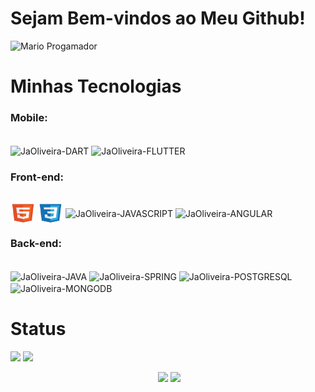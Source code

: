 
# Sejam Bem-vindos ao Meu Github!

![Mario Progamador](https://camo.githubusercontent.com/67fc6fe69796a1433e92819310c117759475b5cba29dccedecd68a54e6f60fe6/68747470733a2f2f6d69722d73332d63646e2d63662e626568616e63652e6e65742f70726f6a6563745f6d6f64756c65732f313430305f6f70745f312f3831626234623136353638343031392e363430623630333864313333652e676966)


# Minhas Tecnologias


### Mobile:


<div style="display: inline_block"><br>
  <img align="center" alt="JaOliveira-DART" height="30" width="40" src="https://cdn.jsdelivr.net/gh/devicons/devicon/icons/dart/dart-original.svg" />
  <img align="center" alt="JaOliveira-FLUTTER" height="30" width="40" src="https://cdn.jsdelivr.net/gh/devicons/devicon/icons/flutter/flutter-original.svg" />          
</div>

### Front-end:


<div style="display: inline_block"><br>
  <img align="center" alt="JaOliveira-HTML" height="30" width="40" src="https://raw.githubusercontent.com/devicons/devicon/master/icons/html5/html5-original.svg">
  <img align="center" alt="JaOliveira-CSS" height="30" width="40" src="https://raw.githubusercontent.com/devicons/devicon/master/icons/css3/css3-original.svg">
  <img align="center" alt="JaOliveira-JAVASCRIPT" height="30" width="40" src="https://cdn.jsdelivr.net/gh/devicons/devicon/icons/javascript/javascript-original.svg" />    
    <img align="center" alt="JaOliveira-ANGULAR" height="30" width="40" src="https://cdn.jsdelivr.net/gh/devicons/devicon@latest/icons/angularjs/angularjs-original.svg"  />          
</div>

  ### Back-end:
  
  
<div style="display: inline_block"><br>
  <img align="center" alt="JaOliveira-JAVA" height="30" width="40" src="https://cdn.jsdelivr.net/gh/devicons/devicon/icons/java/java-original.svg" />
  <img align="center" alt="JaOliveira-SPRING" height="30" width="40" src="https://cdn.jsdelivr.net/gh/devicons/devicon/icons/spring/spring-original.svg"" />
  <img align="center" alt="JaOliveira-POSTGRESQL" height="30" width="40" src="https://cdn.jsdelivr.net/gh/devicons/devicon/icons/postgresql/postgresql-original.svg" />
  <img align="center" alt="JaOliveira-MONGODB" height="30" width="40" src="https://cdn.jsdelivr.net/gh/devicons/devicon/icons/mongodb/mongodb-original.svg" />                
</div>

# Status


<img loading='lazy' height='180em' src="https://github-readme-stats.vercel.app/api?username=JaoOliveira&show_icons=true&theme=onedark"> <img loading='lazy' height='180em' src="https://github-readme-stats.vercel.app/api/top-langs/?username=anuraghazra&layout=compact&theme=onedark">

 <div align="center"> 
   <img >
  <a href="https://instagram.com/Jao0liveira16" target="_blank"><img src="https://img.shields.io/badge/-Instagram-%23E4405F?style=for-the-badge&logo=instagram&logoColor=white" target="_blank"></a>
  <a href="https://www.linkedin.com/in/jo%C3%A3o-oliveira-6517411bb/" target="_blank"><img src="https://img.shields.io/badge/-LinkedIn-%230077B5?style=for-the-badge&logo=linkedin&logoColor=white" target="_blank"></a> 
</div>

  
